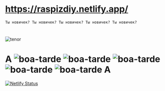 # https://raspizdiy.netlify.app/
```
Ты новичек? Ты новичек? Ты новичек? Ты новичек? Ты новичек?
```
#
![tenor](https://github.com/user-attachments/assets/d817f811-b04a-48f4-9293-2610949431b3)

# А ![boa-tarde](https://github.com/user-attachments/assets/a0c147d0-476e-41f4-ac6e-e5d4d9ac0412) ![boa-tarde](https://github.com/user-attachments/assets/a0c147d0-476e-41f4-ac6e-e5d4d9ac0412) ![boa-tarde](https://github.com/user-attachments/assets/a0c147d0-476e-41f4-ac6e-e5d4d9ac0412) ![boa-tarde](https://github.com/user-attachments/assets/a0c147d0-476e-41f4-ac6e-e5d4d9ac0412) ![boa-tarde](https://github.com/user-attachments/assets/a0c147d0-476e-41f4-ac6e-e5d4d9ac0412) А

[![Netlify Status](https://api.netlify.com/api/v1/badges/253f7778-aa44-4f8f-8a37-6a470eb2e219/deploy-status)](https://app.netlify.com/projects/raspizdiy/deploys)
